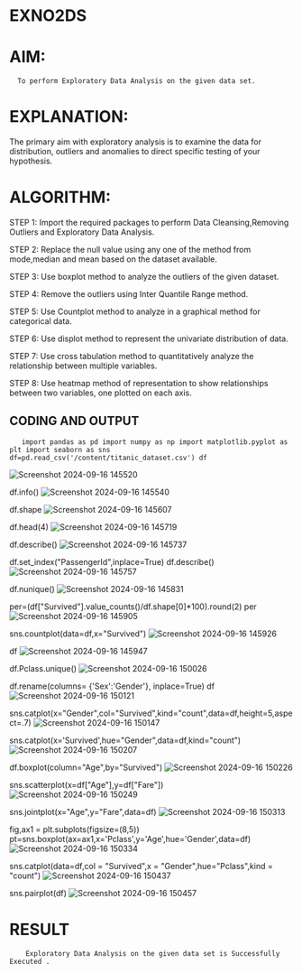 # EXNO2DS
# AIM:
      To perform Exploratory Data Analysis on the given data set.
      
# EXPLANATION:
  The primary aim with exploratory analysis is to examine the data for distribution, outliers and anomalies to direct specific testing of your hypothesis.
  
# ALGORITHM:
STEP 1: Import the required packages to perform Data Cleansing,Removing Outliers and Exploratory Data Analysis.

STEP 2: Replace the null value using any one of the method from mode,median and mean based on the dataset available.

STEP 3: Use boxplot method to analyze the outliers of the given dataset.

STEP 4: Remove the outliers using Inter Quantile Range method.

STEP 5: Use Countplot method to analyze in a graphical method for categorical data.

STEP 6: Use displot method to represent the univariate distribution of data.

STEP 7: Use cross tabulation method to quantitatively analyze the relationship between multiple variables.

STEP 8: Use heatmap method of representation to show relationships between two variables, one plotted on each axis.

## CODING AND OUTPUT
       import pandas as pd import numpy as np import matplotlib.pyplot as plt import seaborn as sns df=pd.read_csv('/content/titanic_dataset.csv') df
![Screenshot 2024-09-16 145520](https://github.com/user-attachments/assets/b7818440-d76d-4a3b-83c1-134eea274782)

df.info()
![Screenshot 2024-09-16 145540](https://github.com/user-attachments/assets/e951e627-72c9-475f-97f4-cdec97fd2e83)

df.shape
![Screenshot 2024-09-16 145607](https://github.com/user-attachments/assets/30566915-433e-492a-b643-ba26b058d54d)

df.head(4)
![Screenshot 2024-09-16 145719](https://github.com/user-attachments/assets/e7a998eb-83ed-4024-84f0-481ed09ba27b)

df.describe()
![Screenshot 2024-09-16 145737](https://github.com/user-attachments/assets/8f0c082d-74e3-4bc7-b3e5-340ceb1fb9f8)

df.set_index("PassengerId",inplace=True) df.describe()
![Screenshot 2024-09-16 145757](https://github.com/user-attachments/assets/60f226b2-3333-4ec7-95cc-868850101c64)

df.nunique()
![Screenshot 2024-09-16 145831](https://github.com/user-attachments/assets/00ac806c-ff1a-42f3-9e5b-a1596918c715)

per=(df["Survived"].value_counts()/df.shape[0]*100).round(2) per
![Screenshot 2024-09-16 145905](https://github.com/user-attachments/assets/0cfdf4b5-0aa5-414d-b2f4-27c3fa1b4d5b)

sns.countplot(data=df,x="Survived")
![Screenshot 2024-09-16 145926](https://github.com/user-attachments/assets/d07ea676-88f5-4c04-b249-43b478081bad)

df
![Screenshot 2024-09-16 145947](https://github.com/user-attachments/assets/414ddca9-926d-41b5-ac33-b3ba34d13e52)

df.Pclass.unique()
![Screenshot 2024-09-16 150026](https://github.com/user-attachments/assets/3e9e24ae-339d-4590-bbe2-64143afef981)

df.rename(columns= {'Sex':'Gender'}, inplace=True) df
![Screenshot 2024-09-16 150121](https://github.com/user-attachments/assets/fff3518d-e774-4def-ad21-106bbbcb2dfb)

sns.catplot(x="Gender",col="Survived",kind="count",data=df,height=5,aspect=.7)
![Screenshot 2024-09-16 150147](https://github.com/user-attachments/assets/eaf2e25a-6b9e-4828-8ad0-8c499256f59e)

sns.catplot(x='Survived',hue="Gender",data=df,kind="count")
![Screenshot 2024-09-16 150207](https://github.com/user-attachments/assets/5945a01a-167f-4bf1-a2c4-f3207fba736b)

df.boxplot(column="Age",by="Survived")
![Screenshot 2024-09-16 150226](https://github.com/user-attachments/assets/41add531-28da-49b2-a106-62067494f7b1)

sns.scatterplot(x=df["Age"],y=df["Fare"])
![Screenshot 2024-09-16 150249](https://github.com/user-attachments/assets/ed05996a-9a80-4016-9b98-17901a6a33f7)

sns.jointplot(x="Age",y="Fare",data=df)
![Screenshot 2024-09-16 150313](https://github.com/user-attachments/assets/c4abd886-ca53-4ae6-9146-50bf7da35b5e)

fig,ax1 = plt.subplots(figsize=(8,5)) pt=sns.boxplot(ax=ax1,x='Pclass',y='Age',hue='Gender',data=df)
![Screenshot 2024-09-16 150334](https://github.com/user-attachments/assets/ca30a0f6-a83e-42cd-9f97-4734d0afca80)

sns.catplot(data=df,col = "Survived",x = "Gender",hue="Pclass",kind = "count")
![Screenshot 2024-09-16 150437](https://github.com/user-attachments/assets/7971f374-dfd9-48ad-9057-235835d1c344)

sns.pairplot(df)
![Screenshot 2024-09-16 150457](https://github.com/user-attachments/assets/127edc36-fdda-4797-95bf-f31a2f707f67)

# RESULT
        Exploratory Data Analysis on the given data set is Successfully Executed .
